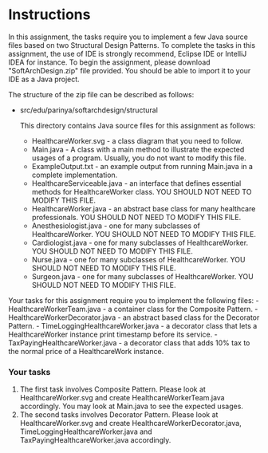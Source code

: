 # Instructions
In this assignment, the tasks require you to implement a few Java source files based on two Structural Design Patterns. To complete the tasks in this assignment, the use of IDE is strongly recommend, Eclipse IDE or IntelliJ IDEA for instance. To begin the assignment, please download "SoftArchDesign.zip" file provided. You should be able to import it to your IDE as a Java project.

The structure of the zip file can be described as follows:
- src/edu/parinya/softarchdesign/structural 

    This directory contains Java source files for this assignment as follows:
    - HealthcareWorker.svg - a class diagram that you need to follow.
    - Main.java - A class with a main method to illustrate the expected usages of a program. Usually, you do not want to modify this file.
    - ExampleOutput.txt - an example output from running Main.java in a complete implementation.
    - HealthcareServiceable.java - an interface that defines essential methods for HealthcareWorker class. YOU SHOULD NOT NEED TO MODIFY THIS FILE.
    - HealthcareWorker.java - an abstract base class for many healthcare professionals. YOU SHOULD NOT NEED TO MODIFY THIS FILE.
    - Anesthesiologist.java - one for many subclasses of HealthcareWorker. YOU SHOULD NOT NEED TO MODIFY THIS FILE.
    - Cardiologist.java - one for many subclasses of HealthcareWorker. YOU SHOULD NOT NEED TO MODIFY THIS FILE.
    - Nurse.java - one for many subclasses of HealthcareWorker. YOU SHOULD NOT NEED TO MODIFY THIS FILE.
    - Surgeon.java - one for many subclasses of HealthcareWorker. YOU SHOULD NOT NEED TO MODIFY THIS FILE.

Your tasks for this assignment require you to implement the following files:
    - HealthcareWorkerTeam.java - a container class for the Composite Pattern.
    - HealthcareWorkerDecorator.java - an abstract based class for the Decorator Pattern.
    - TimeLoggingHealthcareWorker.java - a decorator class that lets a HealthcareWorker instance print timestamp before its service.
    - TaxPayingHealthcareWorker.java - a decorator class that adds 10% tax to the normal price of a HealthcareWork instance.
### Your tasks
1. The first task involves Composite Pattern. Please look at HealthcareWorker.svg and create HealthcareWorkerTeam.java accordingly. You may look at Main.java to see the expected usages.
2. The second tasks involves Decorator Pattern. Please look at HealthcareWorker.svg and create HealthcareWorkerDecorator.java, TimeLoggingHealthcareWorker.java and TaxPayingHealthcareWorker.java accordingly.
